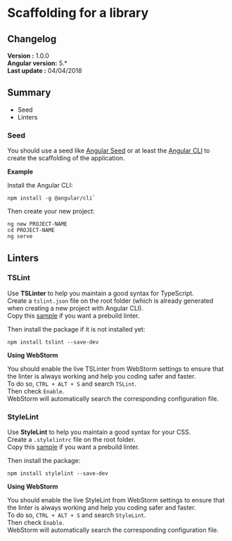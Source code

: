 # Scaffolding for a library

## Changelog

**Version        :** 1.0.0  
**Angular version:** 5.*  
**Last update    :** 04/04/2018

## Summary

- Seed
- Linters

### Seed

You should use a seed like [Angular Seed](https://github.com/angular/angular-seed) or at least the [Angular CLI](https://github.com/angular/angular-cli) to create the scaffolding of the application.  

**Example**

Install the Angular CLI:

```
npm install -g @angular/cli`
```

Then create your new project:

```
ng new PROJECT-NAME
cd PROJECT-NAME
ng serve
```

## Linters

### TSLint

Use **TSLinter** to help you maintain a good syntax for TypeScript.  
Create a `tslint.json` file on the root folder (which is already generated when creating a new project with Angular CLI).  
Copy this [sample](tslint.json) if you want a prebuild linter.

Then install the package if it is not installed yet:

```
npm install tslint --save-dev
```

**Using WebStorm**

You should enable the live TSLinter from WebStorm settings to ensure that the linter is always working and help you coding safer and faster.  
To do so, `CTRL + ALT + S` and search `TSLint`.  
Then check `Enable`.  
WebStorm will automatically search the corresponding configuration file.

### StyleLint

Use **StyleLint** to help you maintain a good syntax for your CSS.  
Create a `.stylelintrc` file on the root folder.  
Copy this [sample](.stylelintrc) if you want a prebuild linter.

Then install the package:

`npm install stylelint --save-dev`

**Using WebStorm**

You should enable the live StyleLint from WebStorm settings to ensure that the linter is always working and help you coding safer and faster.  
To do so, `CTRL + ALT + S` and search `StyleLint`.  
Then check `Enable`.  
WebStorm will automatically search the corresponding configuration file.
